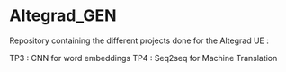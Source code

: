# Altegrad_GEN

Repository containing the different projects done for the Altegrad UE :


TP3 : CNN for word embeddings
TP4 : Seq2seq for Machine Translation
